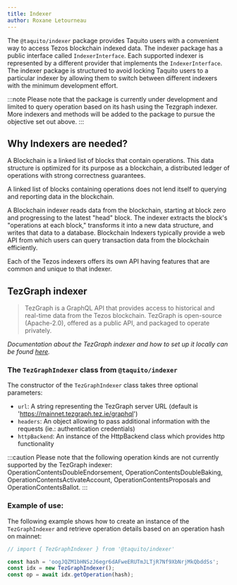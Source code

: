 ```yaml
---
title: Indexer
author: Roxane Letourneau
---
```


The `@taquito/indexer` package provides Taquito users with a convenient way to access Tezos blockchain indexed data. The indexer package has a public interface called `IndexerInterface`. Each supported indexer is represented by a different provider that implements the `IndexerInterface`. The indexer package is structured to avoid locking Taquito users to a particular indexer by allowing them to switch between different indexers with the minimum development effort.

:::note
Please note that the package is currently under development and limited to query operation based on its hash using the Tezgraph indexer. More indexers and methods will be added to the package to pursue the objective set out above.
:::

## Why Indexers are needed?

A Blockchain is a linked list of blocks that contain operations. This data structure is optimized for its purpose as a blockchain, a distributed ledger of operations with strong correctness guarantees.

A linked list of blocks containing operations does not lend itself to querying and reporting data in the blockchain.

A Blockchain indexer reads data from the blockchain, starting at block zero and progressing to the latest "head" block. The indexer extracts the block's "operations at each block," transforms it into a new data structure, and writes that data to a database. Blockchain Indexers typically provide a web API from which users can query transaction data from the blockchain efficiently.

Each of the Tezos indexers offers its own API having features that are common and unique to that indexer.

## TezGraph indexer

> TezGraph is a GraphQL API that provides access to historical and real-time data from the Tezos blockchain. TezGraph is open-source (Apache-2.0), offered as a public API, and packaged to operate privately.

*Documentation about the TezGraph indexer and how to set up it locally can be found [here](https://tezgraph.com/quickStart).*

### The `TezGraphIndexer` class from `@taquito/indexer`

The constructor of the `TezGraphIndexer` class takes three optional parameters:
- `url`: A string representing the TezGraph server URL (default is 'https://mainnet.tezgraph.tez.ie/graphql')
- `headers`: An object allowing to pass additional information with the requests (ie.: authentication credentials)
- `httpBackend`: An instance of the HttpBackend class which provides http functionality

:::caution
Please note that the following operation kinds are not currently supported by the TezGraph indexer: OperationContentsDoubleEndorsement, OperationContentsDoubleBaking, OperationContentsActivateAccount, OperationContentsProposals and OperationContentsBallot.
:::

### Example of use: 

The following example shows how to create an instance of the `TezGraphIndexer` and retrieve operation details based on an operation hash on mainnet: 

```ts
// import { TezGraphIndexer } from '@taquito/indexer'

const hash = 'oogJQZM1bHNSzJ6egr6dAFweERUTmJLTjR7Nf9XbNrjMkQbddSs';
const idx = new TezGraphIndexer();
const op = await idx.getOperation(hash);
```
